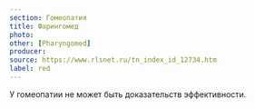 ```yaml
---
section: Гомеопатия
title: Фарингомед
photo: 
other: [Pharyngomed]
producer: 
source: https://www.rlsnet.ru/tn_index_id_12734.htm
label: red
---
```


У гомеопатии не может быть доказательств эффективности.
